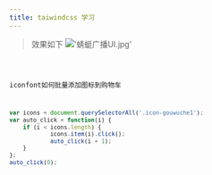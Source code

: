```yaml
---
title: taiwindcss 学习
---
```

>效果如下
!['蜻蜓广播UI.jpg'](../../assets/images/qing-ting-ui.jpg)



<code src="./demo.tsx" iframe="400">

iconfont如何批量添加图标到购物车

```js
var icons = document.querySelectorAll('.icon-gouwuche1');
var auto_click = function(i) {
    if (i < icons.length) {
            icons.item(i).click();
            auto_click(i + 1);
    }
};
auto_click(0);
```
